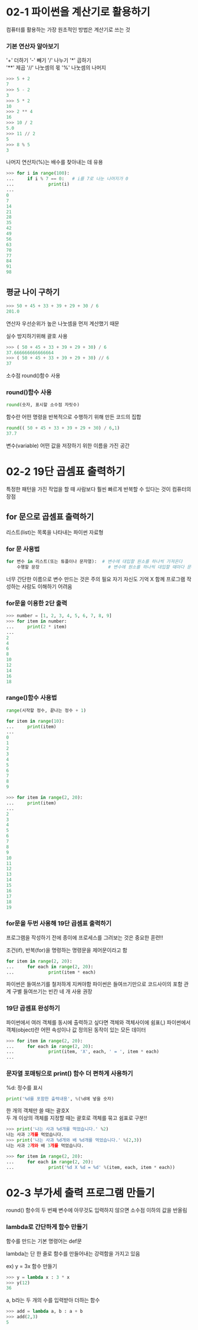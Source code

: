 # 02-1 파이썬을 계산기로 활용하기

컴퓨터를 활용하는 가장 원초적인 방법은 계산기로 쓰는 것

### 기본 연산자 알아보기
'+' 더하기    '-' 빼기     '/' 나누기     '*' 곱하기     
'**' 제곱     '//' 나눗셈의 몫     '%' 나눗셈의 나머지

```python
>>> 5 + 2
7
>>> 5 - 2
3
>>> 5 * 2
10
>>> 2 ** 4
16
>>> 10 / 2
5.0
>>> 11 // 2
5
>>> 8 % 5
3
```

나머지 연산자(%)는 배수를 찾아내는 데 유용
```python
>>> for i in range(100):
...     if i % 7 == 0:   # i를 7로 나눈 나머지가 0
...             print(i)
...
0
7
14
21
28
35
42
49
56
63
70
77
84
91
98
```

## 평균 나이 구하기
```python
>>> 50 + 45 + 33 + 39 + 29 + 30 / 6
201.0
```
연산자 우선순위가 높은 나눗셈을 먼저 계산했기 때문

실수 방지하기위해 괄호 사용
```python
>>> ( 50 + 45 + 33 + 39 + 29 + 30) / 6
37.666666666666664
>>> ( 50 + 45 + 33 + 39 + 29 + 30) // 6
37
```

소수점 round()함수 사용

### round()함수 사용
```python
round(숫자, 표시할 소수점 자릿수)
```

함수란 어떤 명령을 반복적으로 수행하기 위해 만든 코드의 집합

```python
round(( 50 + 45 + 33 + 39 + 29 + 30) / 6,1)
37.7
```
변수(variable) 어떤 값을 저장하기 위한 이름을 가진 공간


# 02-2 19단 곱셈표 출력하기

특정한 패턴을 가진 작업을 할 때 사람보다 훨씬 빠르게 반복할 수 있다는 것이 컴퓨터의 장점

## for 문으로 곱셈표 출력하기
리스트(list)는 목록을 나타내는 파이썬 자료형

### for 문 사용법
```python
for 변수 in 리스트(또는 튜플이나 문자열):  # 변수에 대입할 원소를 하나씩 가져온다
    수행할 문장                          # 변수에 원소를 하나씩 대입할 때마다 문장 수행
```
너무 간단한 이름으로 변수 만드는 것은 주의 필요
자기 자신도 기억 X
함께 프로그램 작성하는 사람도 이해하기 어려움

### for문을 이용한 2단 출력

```python
>>> number = [1, 2, 3, 4, 5, 6, 7, 8, 9]
>>> for item in number:
...     print(2 * item)
...
2
4
6
8
10
12
14
16
18
```

### range()함수 사용법
```python
range(시작할 정수, 끝나는 정수 + 1)
```

```python
for item in range(10):
...     print(item)
...
0
1
2
3
4
5
6
7
8
9
```
```python
>>> for item in range(2, 20):
...     print(item)
...
2
3
4
5
6
7
8
9
10
11
12
13
14
15
16
17
18
19

```

### for문을 두번 사용해 19단 곱셈표 출력하기
프로그램을 작성하기 전에 종이에 프로세스를 그려보는 것은 중요한 훈련!!

조건(if), 반복(for)을 명령하는 명령문을 제어문이라고 함

```python
for item in range(2, 20):
...     for each in range(2, 20):
...             print(item * each)
```

파이썬은 들여쓰기를 철저하게 지켜야함
파이썬은 들여쓰기만으로 코드사이의 포함 관계 구별
들여쓰기는 빈칸 네 개 사용 권장

### 19단 곱셈표 완성하기

파이썬에서 여러 객체를 동시에 출력하고 싶다면 객체와 객체사이에 쉼표(,)
파이썬에서 객체(object)란 어떤 속성이나 값 정의된 동작이 있는 모든 데이터

```python
>>> for item in range(2, 20):
...     for each in range(2, 20):
...             print(item, 'X', each, ' = ', item * each)
...
```

### 문자열 포매팅으로 print() 함수 더 편하게 사용하기

%d: 정수를 표시
```python
print('%d를 포함한 출력내용', %(%d에 넣을 숫자)
```
한 개의 객체만 쓸 때는 괄호X        
두 개 이상의 객체를 지정할 때는 괄호로 객체를 묶고 쉼표로 구분!!

```python
>>> print('나는 사과 %d개를 먹었습니다.' %2)
나는 사과 2개를 먹었습니다.
>>> print('나는 사과 %d개와 배 %d개를 먹었습니다.' %(2,3))
나는 사과 2개와 배 3개를 먹었습니다.
```

```python
>>> for item in range(2, 20):
...     for each in range(2, 20):
...             print('%d X %d = %d' %(item, each, item * each))
```

# 02-3 부가세 출력 프로그램 만들기

round() 함수의 두 번째 변수에 아무것도 입력하지 않으면 소수점 이하의 값을 반올림

### lambda로 간단하게 함수 만들기
함수를 만드는 기본 명령어는 def문 

lambda는 단 한 줄로 함수를 만들어내는 강력함을 가지고 있음

ex) y = 3x 함수 만들기
```python
>>> y = lambda x : 3 * x
>>> y(12)
36
```

a, b라는 두 개의 수를 입력받아 더하는 함수
```python
>>> add = lambda a, b : a + b
>>> add(2,3)
5
```
